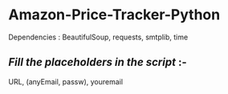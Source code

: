 # Amazon-Price-Tracker-Python
Dependencies : BeautifulSoup, requests, smtplib, time
## *Fill the placeholders in the script* :-
URL,
(anyEmail, passw),
youremail
